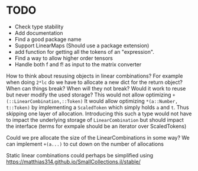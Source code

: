 # TODO
* Check type stability
* Add documentation
* Find a good package name
* Support LinearMaps (Should use a package extension)
* add function for getting all the tokens of an "expression".
* Find a way to allow higher order tensors
* Handle both f and f! as input to the matrix converter

How to think about resusing objects in linear combinations? For example when doing `2*lc` do we have to allocate a new dict for the return object? When can things break? When will they not break?
Would it work to reuse but never modify the used storage?
    This would not allow optimizing `+(::LinearCombination,::Token)`
    It would allow optimizing `*(a::Number, t::Token)` by implementing a
    `ScaledToken` which simply holds `a` and `t`. Thus skipping one layer of allocation. Introducing this such a type would not have to impact the underlying storage of `LinearCombination` but should impact the interface (terms for exmpale should be an iterator over ScaledTokens)


Could we pre allocate the size of the LinearCombinations in some way?
We can implement `+(a...)` to cut down on the number of allocations


Static linear combinations could perhaps be simplified using https://matthias314.github.io/SmallCollections.jl/stable/
